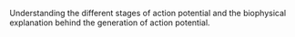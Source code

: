 Understanding the different stages of action potential and the biophysical explanation behind the generation of action potential.
